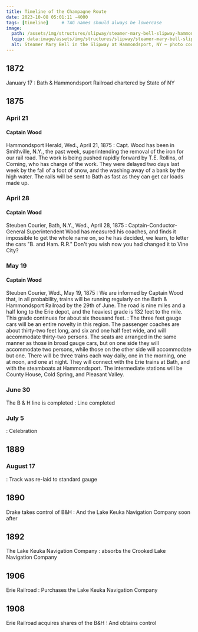 ```yaml
---
title: Timeline of the Champagne Route
date: 2023-10-08 05:01:11 -4000
tags: [timeline]     # TAG names should always be lowercase
image:
  path: /assets/img/structures/slipway/steamer-mary-bell-slipway-hammondsport-ny.jpg
  lqip: data:image/assets/img/structures/slipway/steamer-mary-bell-slipway-hammondsport-ny-lqip.jpg
  alt: Steamer Mary Bell in the Slipway at Hammondsport, NY — photo courtesy of Steuben County Historical Society — Kirk House, Director  
---
```

## 1872
January 17
 : Bath & Hammondsport Railroad chartered by State of NY

## 1875
### April 21
#### Captain Wood
Hammondsport Herald, Wed., April 21, 1875
 : Capt. Wood has been in Smithville, N.Y., the past week, superintending the removal of the iron for our rail road. The work is being pushed rapidly forward by T.E. Rollins, of Corning, who has charge of the work. They were delayed two days last week by the fall of a foot of snow, and the washing away of a bank by the high water. The rails will be sent to Bath as fast as they can get car loads made up.

### April 28
#### Captain Wood
Steuben Courier, Bath, N.Y., Wed., April 28, 1875 
 : Captain-Conductor-General Superintendent Wood has measured his coaches, and finds it impossible to get the whole name on, so he has decided, we learn, to letter the cars "B. and Ham. R.R." Don't you wish now you had changed it to Vine City?

### May 19
#### Captain Wood
Steuben Courier, Wed., May 19, 1875
 : We are informed by Captain Wood that, in all probability, trains will be running regularly on the Bath & Hammondsport Railroad by the 29th of June. The road is nine miles and a half long to the Erie depot, and the heaviest grade is 132 feet to the mile. This grade continues for about six thousand feet.
 : The three feet gauge cars will be an entire novelty in this region. The passenger coaches are about thirty-two feet long, and six and one half feet wide, and will accommodate thirty-two persons. The seats are arranged in the same manner as those in broad gauge cars, but on one side they will accommodate two persons, while those on the other side will accommodate but one. There will be three trains each way daily, one in the morning, one at noon, and one at night. They will connect with the Erie trains at Bath, and with the steamboats at Hammondsport. The intermediate stations will be County House, Cold Spring, and Pleasant Valley.

### June 30
The B & H line is completed
 : Line completed

### July 5
 : Celebration

## 1889
### August 17 
 : Track was re-laid to standard gauge

## 1890
Drake takes control of B&H
 : And the Lake Keuka Navigation Company soon after

## 1892
The Lake Keuka Navigation Company
 : absorbs the Crooked Lake Navigation Company

## 1906
Erie Railroad
 : Purchases the Lake Keuka Navigation Company

## 1908
Erie Railroad acquires shares of the B&H
 : And obtains control